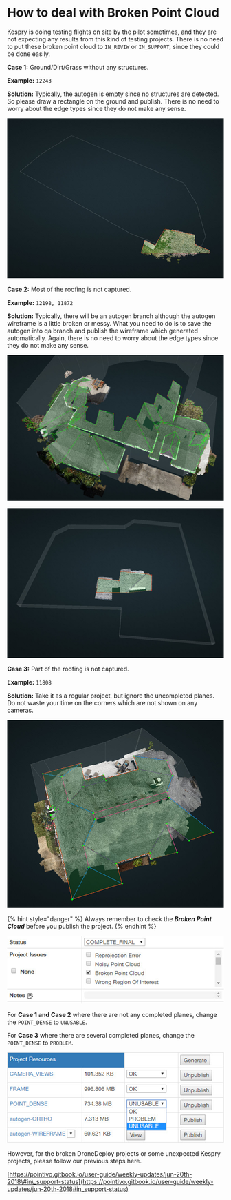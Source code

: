 # How to deal with Broken Point Cloud

Kespry is doing testing flights on site by the pilot sometimes, and they are not expecting any results from this kind of testing projects. There is no need to put these broken point cloud to `IN_REVIW` or `IN_SUPPORT`, since they could be done easily.

**Case 1:** Ground/Dirt/Grass without any structures.

**Example:** `12243`

**Solution:** Typically, the autogen is empty since no structures are detected. So please draw a rectangle on the ground and publish. There is no need to worry about the edge types since they do not make any sense.

![](../../.gitbook/assets/12243.jpg)

**Case 2:** Most of the roofing is not captured.

**Example:** `12198, 11872`

**Solution:** Typically, there will be an autogen branch although the autogen wireframe is a little broken or messy. What you need to do is to save the autogen into qa branch and publish the wireframe which generated automatically. Again, there is no need to worry about the edge types since they do not make any sense.

![](../../.gitbook/assets/2018-07-26_10-22-37.jpg)

![](../../.gitbook/assets/12198.jpg)

**Case 3:** Part of the roofing is not captured.

**Example:** `11808`

**Solution:** Take it as a regular project, but ignore the uncompleted planes. Do not waste your time on the corners which are not shown on any cameras.

![](../../.gitbook/assets/11808.jpg)

{% hint style="danger" %}
Always remember to check the _**Broken Point Cloud**_ before you publish the project.
{% endhint %}

![](../../.gitbook/assets/2018-07-26_11-25-20.jpg)

For **Case 1 and Case 2** where there are not any completed planes, change the `POINT_DENSE` to `UNUSABLE`.

For **Case 3** where there are several completed planes, change the `POINT_DENSE` to `PROBLEM`.

![](../../.gitbook/assets/2018-07-26_16-02-38.jpg)

However, for the broken DroneDeploy projects or some unexpected Kespry projects, please follow our previous steps here.

[https://pointivo.gitbook.io/user-guide/weekly-updates/jun-20th-2018\#in\_support-status](https://pointivo.gitbook.io/user-guide/weekly-updates/jun-20th-2018#in_support-status)

